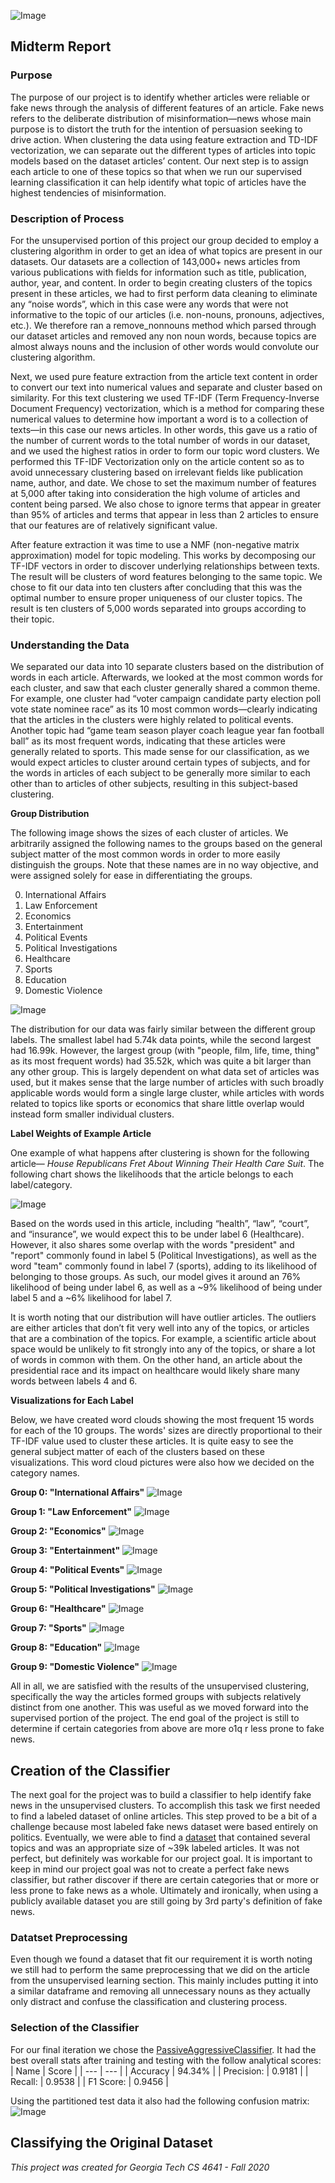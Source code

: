 ![Image](images/infographic.png)

## Midterm Report
### Purpose
The purpose of our project is to identify whether articles were reliable or fake news through the analysis of different features of an article. Fake news refers to the deliberate distribution of misinformation—news whose main purpose is to distort the truth for the intention of persuasion seeking to drive action. When clustering the data using feature extraction and TD-IDF vectorization, we can separate out the different types of articles into topic models based on the dataset articles’ content. Our next step is to assign each article to one of these topics so that when we run our supervised learning classification it can help identify what topic of articles have the highest tendencies of misinformation.


### Description of Process
For the unsupervised portion of this project our group decided to employ a clustering algorithm in order to get an idea of what topics are present in our datasets. Our datasets are a collection of 143,000+ news articles from various publications with fields for information such as title, publication, author, year, and content. In order to begin creating clusters of the topics present in these articles, we had to first perform data cleaning to eliminate any “noise words”, which in this case were any words that were not informative to the topic of our articles (i.e. non-nouns, pronouns, adjectives, etc.). We therefore ran a remove_nonnouns method which parsed through our dataset articles and removed any non noun words, because topics are almost always nouns and the inclusion of other words would convolute our clustering algorithm.

Next, we used pure feature extraction from the article text content in order to convert our text into numerical values and separate and cluster based on similarity. For this text clustering we used TF-IDF (Term Frequency-Inverse Document Frequency) vectorization, which is a method for comparing these numerical values to determine how important a word is to a collection of texts—in this case our news articles. In other words, this gave us a ratio of the number of current words to the total number of words in our dataset, and we used the highest ratios in order to form our topic word clusters. We performed this TF-IDF Vectorization only on the article content so as to avoid unnecessary clustering based on irrelevant fields like publication name, author, and date. We chose to set the maximum number of features at 5,000 after taking into consideration the high volume of articles and content being parsed. We also chose to ignore terms that appear in greater than 95% of articles and terms that appear in less than 2 articles to ensure that our features are of relatively significant value.

After feature extraction it was time to use a NMF (non-negative matrix approximation) model for topic modeling. This works by decomposing our TF-IDF vectors in order to discover underlying relationships between texts. The result will be clusters of word features belonging to the same topic. We chose to fit our data into ten clusters after concluding that this was the optimal number to ensure proper uniqueness of our cluster topics. The result is ten clusters of 5,000 words separated into groups according to their topic.


### Understanding the Data


We separated our data into 10 separate clusters based on the distribution of words in each article. Afterwards, we looked at the most common words for each cluster, and saw that each cluster generally shared a common theme. For example, one cluster had “voter campaign candidate party election poll vote state nominee race” as its 10 most common words—clearly indicating that the articles in the clusters were highly related to political events. Another topic had “game team season player coach league year fan football ball” as its most frequent words, indicating that these articles were generally related to sports. This made sense for our classification, as we would expect articles to cluster around certain types of subjects, and for the words in articles of each subject to be generally more similar to each other than to articles of other subjects, resulting in this subject-based clustering.  

**Group Distribution**  

The following image shows the sizes of each cluster of articles. We arbitrarily assigned the following names to the groups based on the general subject matter of the most common words in order to more easily distinguish the groups. Note that these names are in no way objective, and were assigned solely for ease in differentiating the groups.

<ol start="0">
  <li>International Affairs</li>
  <li>Law Enforcement</li>
  <li>Economics</li>
  <li>Entertainment</li>
  <li>Political Events</li>
  <li>Political Investigations</li>
  <li>Healthcare</li>
  <li>Sports</li>
  <li>Education</li>
  <li>Domestic Violence</li>
</ol>


![Image](images/Group_Distribution.png)

The distribution for our data was fairly similar between the different group labels. The smallest label had 5.74k data points, while the second largest had 16.99k. However, the largest group (with "people, film, life, time, thing" as its most frequent words) had 35.52k, which was quite a bit larger than any other group. This is largely dependent on what data set of articles was used, but it makes sense that the large number of articles with such broadly applicable words would form a single large cluster, while articles with words related to topics like sports or economics that share little overlap would instead form smaller individual clusters.

**Label Weights of Example Article**  

One example of what happens after clustering is shown for the following article— _House Republicans Fret About Winning Their Health Care Suit_. The following chart shows the likelihoods that the article belongs to each label/category.

![Image](images/Single_Article_Probability.png)

Based on the words used in this article, including “health”, “law”, “court”, and “insurance”, we would expect this to be under label 6 (Healthcare). However, it also shares some overlap with the words "president" and "report" commonly found in label 5 (Political Investigations), as well as the word "team" commonly found in label 7 (sports), adding to its likelihood of belonging to those groups. As such, our model gives it around an 76% likelihood of being under label 6, as well as a ~9% likelihood of being under label 5 and a ~6% likelihood for label 7.


It is worth noting that our distribution will have outlier articles. The outliers are either articles that don’t fit very well into any of the topics, or articles that are a combination of the topics. For example, a scientific article about space would be unlikely to fit strongly into any of the topics, or share a lot of words in common with them. On the other hand, an article about the presidential race and its impact on healthcare would likely share many words between labels 4 and 6.

**Visualizations for Each Label**  

Below, we have created word clouds showing the most frequent 15 words for each of the 10 groups. The words' sizes are directly proportional to their TF-IDF value used to cluster these articles. It is quite easy to see the general subject matter of each of the clusters based on these visualizations. This word cloud pictures were also how we decided on the category names.

**Group 0: "International Affairs"**
![Image](images/Word_Clouds/Group_0.png)

**Group 1: "Law Enforcement"**
![Image](images/Word_Clouds/Group_1.png)

**Group 2: "Economics"**
![Image](images/Word_Clouds/Group_2.png)

**Group 3: "Entertainment"**
![Image](images/Word_Clouds/Group_3.png)

**Group 4: "Political Events"**
![Image](images/Word_Clouds/Group_4.png)

**Group 5: "Political Investigations"**
![Image](images/Word_Clouds/Group_5.png)

**Group 6: "Healthcare"**
![Image](images/Word_Clouds/Group_6.png)

**Group 7: "Sports"**
![Image](images/Word_Clouds/Group_7.png)

**Group 8: "Education"**
![Image](images/Word_Clouds/Group_8.png)

**Group 9: "Domestic Violence"**
![Image](images/Word_Clouds/Group_9.png)

All in all, we are satisfied with the results of the unsupervised clustering, specifically the way the articles formed groups with subjects relatively distinct from one another. This was useful as we moved forward into the supervised portion of the project. The end goal of the project is still to determine if certain categories from above are more o1q r less prone to fake news.

## Creation of the Classifier
The next goal for the project was to build a classifier to help identify fake news in the unsupervised clusters. To accomplish this task we first needed to find a labeled dataset of online articles. This step proved to be a bit of a challenge because most labeled fake news dataset were based entirely on politics. Eventually, we were able to find a [dataset](https://www.kaggle.com/clmentbisaillon/fake-and-real-news-datase) that contained several topics and was an appropriate size of ~39k labeled articles. It was not perfect, but definitely was workable for our project goal. It is important to keep in mind our project goal was not to create a perfect fake news classifier, but rather discover if there are certain categories that or more or less prone to fake news as a whole. Ultimately and ironically, when using a publicly available dataset you are still going by 3rd party's definition of fake news.

### Datatset Preprocessing
Even though we found a dataset that fit our requirement it is worth noting we still had to perform the same preprocessing that we did on the article from the unsupervised learning section. This mainly includes putting it into a similar dataframe and removing all unnecessary nouns as they actually only distract and confuse the classification and clustering process.

### Selection of the Classifier
For our final iteration we chose the [PassiveAggressiveClassifier](https://scikit-learn.org/stable/modules/generated/sklearn.linear_model.PassiveAggressiveClassifier.html). It had the best overall stats after training and testing with the follow analytical scores:
| Name | Score |
| --- | --- |
| Accuracy | 94.34% |
| Precision: | 0.9181 |
| Recall: | 0.9538 |
| F1 Score: | 0.9456 | 

Using the partitioned test data it also had the following confusion matrix:
 ![Image](images/Confusion_Matrix.png)

## Classifying the Original Dataset

_This project was created for Georgia Tech CS 4641 - Fall 2020_
